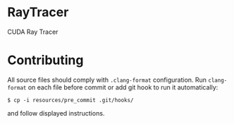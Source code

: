 # RayTracer
CUDA Ray Tracer

# Contributing
All source files should comply with `.clang-format` configuration.
Run `clang-format` on each file before commit or add git hook to run it automatically:
```
$ cp -i resources/pre_commit .git/hooks/
```
and follow displayed instructions.
